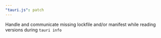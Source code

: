 ```yaml
---
"tauri.js": patch
---
```


Handle and communicate missing lockfile and/or manifest while reading versions during `tauri info`
